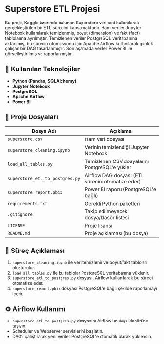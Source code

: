 # Superstore ETL Projesi

Bu proje, Kaggle üzerinde bulunan Superstore veri seti kullanılarak gerçekleştirilen bir ETL sürecini kapsamaktadır. 
Ham veriler Jupyter Notebook kullanılarak temizlenmiş, boyut (dimension) ve fakt (fact) tablolarına ayrılmıştır. Temizlenen veriler PostgreSQL veritabanına aktarılmış, bu sürecin otomasyonu için Apache Airflow kullanılarak günlük çalışan bir DAG tasarlanmıştır. Son aşamada veriler Power BI ile görselleştirilmiş ve raporlanmıştır.

## 🔧 Kullanılan Teknolojiler

- **Python (Pandas, SQLAlchemy)**
- **Jupyter Notebook**
- **PostgreSQL**
- **Apache Airflow**
- **Power BI**

## 📂 Proje Dosyaları

| Dosya Adı                         | Açıklama |
|----------------------------------|----------|
| `superstore.csv`                 | Ham veri dosyası |
| `superstore_cleaning.ipynb`      | Verinin temizlendiği Jupyter Notebook |
| `load_all_tables.py`             | Temizlenen CSV dosyalarını PostgreSQL’e yükler |
| `superstore_etl_to_postgres.py`  | Airflow DAG dosyası (ETL sürecini otomatize eder) |
| `superstore_report.pbix`         | Power BI raporu (PostgreSQL'e bağlı) |
| `requirements.txt`               | Gerekli Python paketleri |
| `.gitignore`                     | Takip edilmeyecek dosya/klasör listesi |
| `LICENSE`                        | Proje lisansı |
| `README.md`                      | Proje açıklaması (bu dosya) |


## 🔄 Süreç Açıklaması

1. `superstore_cleaning.ipynb` ile veri temizlenir ve boyut/fakt tabloları oluşturulur.
2. `load_all_tables.py` ile bu tablolar PostgreSQL veritabanına yüklenir.
3. `superstore_etl_to_postgres.py` dosyası, Airflow kullanılarak bu süreci otomatize eder.
4. `superstore_report.pbix` dosyası PostgreSQL'e bağlı şekilde raporlamayı içerir.

## ⚙️ Airflow Kullanımı

- `superstore_etl_to_postgres.py` dosyasını Airflow’un `dags` klasörüne taşıyın.
- Scheduler ve Webserver servislerini başlatın.
- DAG'i çalıştırarak yeni veriler PostgreSQL'e otomatik olarak yüklensin.



